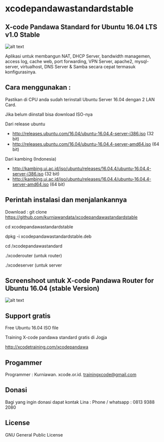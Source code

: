 # xcodepandawastandardstable

X-code Pandawa Standard for Ubuntu 16.04 LTS v1.0 Stable
------------------------------------------

![alt text](http://xcode.or.id/04_small-logo.png)

Aplikasi untuk membangun NAT, DHCP Server, bandwidth managemen, access log, cache web, port forwarding, VPN Server, apache2, mysql-server, virtualhost, DNS Server & Samba secara cepat termasuk konfigurasinya. 

Cara menggunakan :
------------------

Pastikan di CPU anda sudah terinstall Ubuntu Server 16.04 dengan 2 LAN Card.

Jika belum diinstall bisa download ISO-nya 

Dari release ubuntu
- http://releases.ubuntu.com/16.04/ubuntu-16.04.4-server-i386.iso (32 bit)
- http://releases.ubuntu.com/16.04/ubuntu-16.04.4-server-amd64.iso (64 bit)

Dari kambing (Indonesia)
- http://kambing.ui.ac.id/iso/ubuntu/releases/16.04.4/ubuntu-16.04.4-server-i386.iso (32 bit)
- http://kambing.ui.ac.id/iso/ubuntu/releases/16.04.4/ubuntu-16.04.4-server-amd64.iso (64 bit)

Perintah instalasi dan menjalankannya
-------------------------------------

Download : git clone https://github.com/kurniawandata/xcodepandawastandardstable

cd xcodepandawastandardstable

dpkg -i xcodepandawastandardstable.deb

cd /xcodepandawastandard

./xcoderouter (untuk router)

./xcodeserver (untuk server

Screenshoot untuk X-code Pandawa Router for Ubuntu 16.04 (stable Version)
-------------------------------------------------------------------------

![alt text](http://xcode.or.id/04_small-logo.png)

Support gratis
--------------

Free Ubuntu 16.04 ISO file

Training X-code pandawa standard gratis di Jogja 

http://xcodetraining.com/xcodepandawa 

Progammer 
---------

Programmer : Kurniawan. xcode.or.id. trainingxcode@gmail.com

Donasi
------ 

Bagi yang ingin donasi dapat kontak Lina : Phone / whatsapp : 0813 9388 2080 

License
------- 

GNU General Public License 
